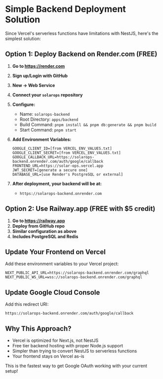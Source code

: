 # Simple Backend Deployment Solution

Since Vercel's serverless functions have limitations with NestJS, here's the simplest solution:

## Option 1: Deploy Backend on Render.com (FREE)

1. **Go to https://render.com**
2. **Sign up/Login with GitHub**
3. **New → Web Service**
4. **Connect your `solarops` repository**
5. **Configure:**
   - Name: `solarops-backend`
   - Root Directory: `apps/backend`
   - Build Command: `pnpm install && pnpm db:generate && pnpm build`
   - Start Command: `pnpm start`

6. **Add Environment Variables:**
   ```
   GOOGLE_CLIENT_ID=[from VERCEL_ENV_VALUES.txt]
   GOOGLE_CLIENT_SECRET=[from VERCEL_ENV_VALUES.txt]
   GOOGLE_CALLBACK_URL=https://solarops-backend.onrender.com/auth/google/callback
   FRONTEND_URL=https://solar-ops.vercel.app
   JWT_SECRET=[generate a secure one]
   DATABASE_URL=[use Render's PostgreSQL or external]
   ```

7. **After deployment, your backend will be at:**
   - `https://solarops-backend.onrender.com`

## Option 2: Use Railway.app (FREE with $5 credit)

1. **Go to https://railway.app**
2. **Deploy from GitHub repo**
3. **Similar configuration as above**
4. **Includes PostgreSQL and Redis**

## Update Your Frontend on Vercel

Add these environment variables to your Vercel project:
```
NEXT_PUBLIC_API_URL=https://solarops-backend.onrender.com/graphql
NEXT_PUBLIC_WS_URL=wss://solarops-backend.onrender.com/graphql
```

## Update Google Cloud Console

Add this redirect URI:
```
https://solarops-backend.onrender.com/auth/google/callback
```

## Why This Approach?

- Vercel is optimized for Next.js, not NestJS
- Free tier backend hosting with proper Node.js support
- Simpler than trying to convert NestJS to serverless functions
- Your frontend stays on Vercel as-is

This is the fastest way to get Google OAuth working with your current setup!